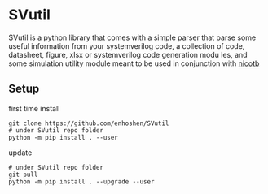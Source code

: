 # SVutil
 
  SVutil is a python library that comes with a simple parser that parse some useful information from your systemverilog code, a collection of code, datasheet, figure, xlsx or systemverilog code generation modu    les, and some simulation utility module meant to be used in conjunction with [nicotb](https://github.com/johnjohnlin/nicotb) 
 
  ## Setup
 
  first time install
  ```
  git clone https://github.com/enhoshen/SVutil
  # under SVutil repo folder
  python -m pip install . --user
  ```
 
  update
  ```
  # under SVutil repo folder
  git pull
  python -m pip install . --upgrade --user
  ```

